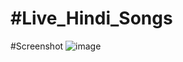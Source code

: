 # #Live_Hindi_Songs

#Screenshot
![image](https://user-images.githubusercontent.com/47528708/150469750-4cb63cd6-a29f-4641-9a46-86c2f7d265c7.png)
